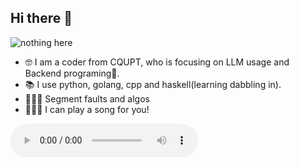 ## Hi there 👋
![nothing here](https://api.time.com/wp-content/uploads/2023/06/time100-companies-Hugging-Face-2023.jpg)
- 🤓 I am a coder from CQUPT, who is focusing on LLM usage and Backend programing👀.
- 📚 I use python, golang, cpp and haskell(learning dabbling in).
- 🤏🏻🥶 Segment faults and algos
- ☝🏻🤓 I can play a song for you!


<audio controls>
  <source src="13. Alexis Weissenberg - 3. Clair de lune.flac" type="audio/flac">
</audio>
